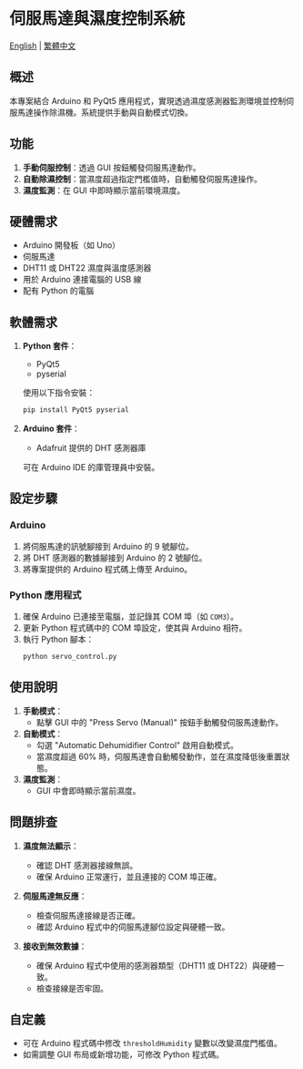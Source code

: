 # 伺服馬達與濕度控制系統

[English](README_EN.md) | [繁體中文](README.md)
## 概述

本專案結合 Arduino 和 PyQt5 應用程式，實現透過濕度感測器監測環境並控制伺服馬達操作除濕機。系統提供手動與自動模式切換。

## 功能

1. **手動伺服控制**：透過 GUI 按鈕觸發伺服馬達動作。
2. **自動除濕控制**：當濕度超過指定門檻值時，自動觸發伺服馬達操作。
3. **濕度監測**：在 GUI 中即時顯示當前環境濕度。

## 硬體需求

- Arduino 開發板（如 Uno）
- 伺服馬達
- DHT11 或 DHT22 濕度與溫度感測器
- 用於 Arduino 連接電腦的 USB 線
- 配有 Python 的電腦

## 軟體需求

1. **Python 套件**：

   - PyQt5
   - pyserial

   使用以下指令安裝：

   ```bash
   pip install PyQt5 pyserial
   ```

2. **Arduino 套件**：

   - Adafruit 提供的 DHT 感測器庫

   可在 Arduino IDE 的庫管理員中安裝。

## 設定步驟

### Arduino

1. 將伺服馬達的訊號腳接到 Arduino 的 9 號腳位。
2. 將 DHT 感測器的數據腳接到 Arduino 的 2 號腳位。
3. 將專案提供的 Arduino 程式碼上傳至 Arduino。

### Python 應用程式

1. 確保 Arduino 已連接至電腦，並記錄其 COM 埠（如 `COM3`）。
2. 更新 Python 程式碼中的 COM 埠設定，使其與 Arduino 相符。
3. 執行 Python 腳本：
   ```bash
   python servo_control.py
   ```

## 使用說明

1. **手動模式**：
   - 點擊 GUI 中的 "Press Servo (Manual)" 按鈕手動觸發伺服馬達動作。
2. **自動模式**：
   - 勾選 "Automatic Dehumidifier Control" 啟用自動模式。
   - 當濕度超過 60% 時，伺服馬達會自動觸發動作，並在濕度降低後重置狀態。
3. **濕度監測**：
   - GUI 中會即時顯示當前濕度。

## 問題排查

1. **濕度無法顯示**：

   - 確認 DHT 感測器接線無誤。
   - 確保 Arduino 正常運行，並且連接的 COM 埠正確。

2. **伺服馬達無反應**：

   - 檢查伺服馬達接線是否正確。
   - 確認 Arduino 程式中的伺服馬達腳位設定與硬體一致。

3. **接收到無效數據**：

   - 確保 Arduino 程式中使用的感測器類型（DHT11 或 DHT22）與硬體一致。
   - 檢查接線是否牢固。

## 自定義

- 可在 Arduino 程式碼中修改 `thresholdHumidity` 變數以改變濕度門檻值。
- 如需調整 GUI 布局或新增功能，可修改 Python 程式碼。

